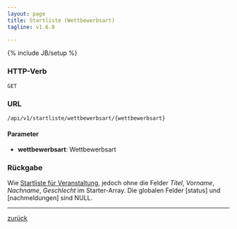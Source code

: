 ```yaml
---
layout: page
title: Startliste (Wettbewerbsart)
tagline: v1.6.0

---
```

{% include JB/setup %}

### HTTP-Verb ###
	GET

### URL ###
	/api/v1/startliste/wettbewerbsart/{wettbewerbsart}

#### Parameter ####

* **wettbewerbsart**: Wettbewerbsart

### Rückgabe ###
Wie [Startliste für Veranstaltung](startliste_veranstaltung.html), jedoch ohne die Felder *Titel*, *Vorname*, *Nachname*, *Geschlecht* im Starter-Array. Die globalen Felder [status] und [nachmeldungen] sind NULL.

* * *

[zurück](javascript:history.go(-1))